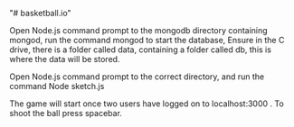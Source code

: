 "# basketball.io" 

Open Node.js command prompt to the mongodb directory containing mongod, run the command mongod to start the database,
Ensure in the C drive, there is a folder called data, containing a folder called db, this is where the data will be stored.

Open Node.js command prompt to the correct directory, and run the command Node sketch.js

The game will start once two users have logged on to localhost:3000 . To shoot the ball press spacebar.
